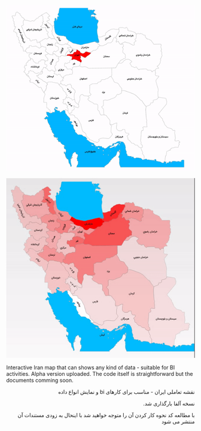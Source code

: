 ![alt text](./InteractiveIranMap1.gif)

![alt text](./InteractiveIranMap2.gif)

Interactive Iran map that can shows any kind of data - suitable for BI activities.
Alpha version uploaded.
The code itself is straightforward but the documents comming soon.

<p dir='rtl' align='right'>نقشه تعاملی ایران - مناسب برای کارهای bi و نمایش انواع داده</p>
<p dir='rtl' align='right'>نسخه آلفا بارگذاری شد.</p>
<p dir='rtl' align='right'>با مطالعه کد نحوه کار کردن آن را متوجه خواهید شد با اینحال به زودی مستندات آن منتشر می شود</p>
